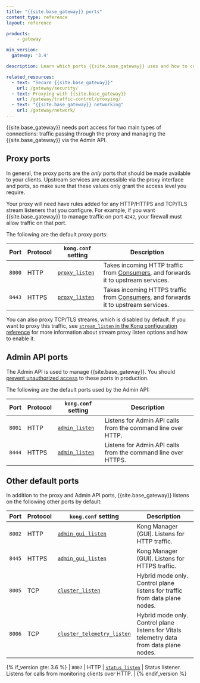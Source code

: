 ```yaml
---
title: "{{site.base_gateway}} ports"
content_type: reference
layout: reference

products:
    - gateway

min_version:
  gateway: '3.4'

description: Learn which ports {{site.base_gateway}} uses and how to configure them.

related_resources:
  - text: "Secure {{site.base_gateway}}"
    url: /gateway/security/
  - text: Proxying with {{site.base_gateway}}
    url: /gateway/traffic-control/proxying/
  - text: "{{site.base_gateway}} networking"
    url: /gateway/network/
---
```


{{site.base_gateway}} needs port access for two main types of connections: traffic passing through the proxy and managing the {{site.base_gateway}} via the Admin API.

## Proxy ports

In general, the proxy ports are the *only* ports that should be made available to your clients. Upstream services are accessible via the proxy interface and ports, so make sure that these values only grant the access level you require. 

Your proxy will need have rules added for any HTTP/HTTPS and TCP/TLS stream listeners that you configure. For example, if you want {{site.base_gateway}} to manage traffic on port `4242`, your firewall must allow traffic on that port.

The following are the default proxy ports:

| Port | Protocol | `kong.conf` setting | Description | 
|---------|---------|------------|------------|
| `8000` | HTTP     | [`proxy_listen`](/gateway/configuration/#proxy_listen) | Takes incoming HTTP traffic from [Consumers](/gateway/entities/consumer/), and forwards it to upstream services. | 
| `8443` | HTTPS    | [`proxy_listen`](/gateway/configuration/#proxy_listen) | Takes incoming HTTPS traffic from [Consumers](/gateway/entities/consumer/), and forwards it to upstream services. |

You can also proxy TCP/TLS streams, which is disabled by default. If you want to proxy this traffic, see [`stream_listen` in the Kong configuration reference](/gateway/configuration/) for more information about stream proxy listen options and how to enable it.

## Admin API ports

The Admin API is used to manage {{site.base_gateway}}. You should [prevent unauthorized access](/gateway/secure-the-admin-api/) to these ports in production.

The following are the default ports used by the Admin API:

| Port | Protocol | `kong.conf` setting | Description | 
|---------|---------|------------|------------|
| `8001` | HTTP     | [`admin_listen`](/gateway/configuration/#admin_listen) | Listens for Admin API calls from the command line over HTTP. | 
| `8444` | HTTPS    | [`admin_listen`](/gateway/configuration/#admin_listen) | Listens for Admin API calls from the command line over HTTPS. | 

## Other default ports

In addition to the proxy and Admin API ports, {{site.base_gateway}} listens on the following other ports by default:

| Port | Protocol | `kong.conf` setting | Description | 
|---------|---------|------------|------------|
| `8002` | HTTP     | [`admin_gui_listen`](/gateway/configuration/#admin_gui_listen) | Kong Manager (GUI). Listens for HTTP traffic. | 
| `8445` | HTTPS    | [`admin_gui_listen`](/gateway/configuration/#admin_gui_listen) | Kong Manager (GUI). Listens for HTTPS traffic. | 
| `8005` | TCP     | [`cluster_listen`](/gateway/configuration/#cluster_listen) | Hybrid mode only. Control plane listens for traffic from data plane nodes. | 
| `8006` | TCP     | [`cluster_telemetry_listen`](/gateway/configuration/#cluster_telemetry_listen) | Hybrid mode only. Control plane listens for Vitals telemetry data from data plane nodes. | 

{% if_version gte: 3.6 %}
| `8007` | HTTP     | [`status_listen`](/gateway/configuration/#status_listen) | Status listener. Listens for calls from monitoring clients over HTTP. | 
{% endif_version %}
